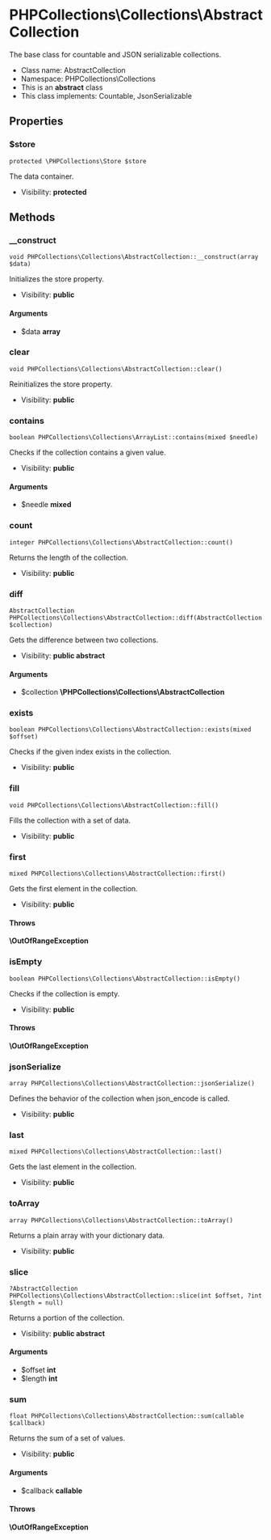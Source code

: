 PHPCollections\Collections\AbstractCollection
===============

The base class for countable and
JSON serializable collections.

* Class name: AbstractCollection
* Namespace: PHPCollections\Collections
* This is an **abstract** class
* This class implements: Countable, JsonSerializable

Properties
----------

### $store

    protected \PHPCollections\Store $store

The data container.

* Visibility: **protected**

Methods
-------

### __construct

    void PHPCollections\Collections\AbstractCollection::__construct(array $data)

Initializes the store property.

* Visibility: **public**

#### Arguments
* $data **array**

### clear

    void PHPCollections\Collections\AbstractCollection::clear()

Reinitializes the store property.

* Visibility: **public**

### contains

    boolean PHPCollections\Collections\ArrayList::contains(mixed $needle)

 Checks if the collection
 contains a given value.

* Visibility: **public**

#### Arguments
* $needle **mixed**

### count

    integer PHPCollections\Collections\AbstractCollection::count()

Returns the length of the collection.

* Visibility: **public**

### diff

    AbstractCollection PHPCollections\Collections\AbstractCollection::diff(AbstractCollection $collection)

Gets the difference between two collections.

* Visibility: **public abstract**

#### Arguments
* $collection **\PHPCollections\Collections\AbstractCollection**

### exists

    boolean PHPCollections\Collections\AbstractCollection::exists(mixed $offset)

Checks if the given index
exists in the collection.

* Visibility: **public**

### fill

    void PHPCollections\Collections\AbstractCollection::fill()

Fills the collection with a set of data.

* Visibility: **public**

### first

    mixed PHPCollections\Collections\AbstractCollection::first()

Gets the first element in the collection.

* Visibility: **public**

#### Throws
**\OutOfRangeException**

### isEmpty

    boolean PHPCollections\Collections\AbstractCollection::isEmpty()

Checks if the collection is empty.

* Visibility: **public**

#### Throws
**\OutOfRangeException**

### jsonSerialize

    array PHPCollections\Collections\AbstractCollection::jsonSerialize()

Defines the behavior of the collection
when json_encode is called.

* Visibility: **public**

### last

    mixed PHPCollections\Collections\AbstractCollection::last()

Gets the last element in the collection.

* Visibility: **public**

### toArray

    array PHPCollections\Collections\AbstractCollection::toArray()

Returns a plain array with
your dictionary data.

* Visibility: **public**

### slice

    ?AbstractCollection PHPCollections\Collections\AbstractCollection::slice(int $offset, ?int $length = null)

 Returns a portion of the collection.

* Visibility: **public abstract**

#### Arguments
* $offset **int**
* $length **int**

### sum

    float PHPCollections\Collections\AbstractCollection::sum(callable $callback)

Returns the sum of a set of values.

* Visibility: **public**

#### Arguments
* $callback **callable**

#### Throws
**\OutOfRangeException**